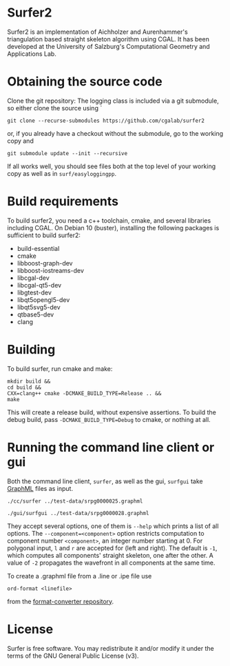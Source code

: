 # Surfer2

Surfer2 is an implementation of Aichholzer and Aurenhammer's triangulation
based straight skeleton algorithm using CGAL.  It has been developed at
the University of Salzburg's Computational Geometry and Applications Lab.

# Obtaining the source code

Clone the git repository:
The logging class is included via a git submodule, so either clone the source
using `

    git clone --recurse-submodules https://github.com/cgalab/surfer2

or, if you already have a checkout without the submodule, go to the working copy and

    git submodule update --init --recursive

If all works well, you should see files both at the top level of your working copy as well as in `surf/easyloggingpp`.

# Build requirements

To build surfer2, you need a c++ toolchain, cmake, and several libraries including CGAL.
On Debian 10 (buster), installing the following packages is sufficient to build surfer2:

  * build-essential
  * cmake
  * libboost-graph-dev
  * libboost-iostreams-dev
  * libcgal-dev
  * libcgal-qt5-dev
  * libgtest-dev
  * libqt5opengl5-dev
  * libqt5svg5-dev
  * qtbase5-dev
  * clang

# Building

To build surfer, run cmake and make:

    mkdir build &&
    cd build &&
    CXX=clang++ cmake -DCMAKE_BUILD_TYPE=Release .. &&
    make

This will create a release build, without expensive assertions.  To build the debug build,
pass `-DCMAKE_BUILD_TYPE=Debug` to cmake, or nothing at all.

# Running the command line client or gui

Both the command line client, `surfer`, as well as the gui, `surfgui` take
[GraphML][graphml] files as input.

    ./cc/surfer ../test-data/srpg0000025.graphml

    ./gui/surfgui ../test-data/srpg0000028.graphml


They accept several options, one of them is `--help` which prints a list of all
options.  The `--component=<component>` option restricts computation to
component number `<component>`, an integer number starting at 0.  For polygonal
input, `l` and `r` are accepted for (left and right).  The default is `-1`, which
computes all components' straight skeleton, one after the other.  A value of `-2`
propagates the wavefront in all components at the same time.

To create a .graphml file from a .line or .ipe file use

    ord-format <linefile>

from the [format-converter repository][format-converter].

[graphml]: http://graphml.graphdrawing.org/
[format-converter]: https://github.com/cgalab/format-converter

# License

Surfer is free software.  You may redistribute it and/or modify
it under the terms of the GNU General Public License (v3).
